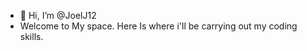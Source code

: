- 👋 Hi, I’m @JoelJ12
- Welcome to My space. Here Is where i'll be carrying out my coding skills.

<!---
JoelJ12/JoelJ12 is a ✨ special ✨ repository because its `README.md` (this file) appears on your GitHub profile.
You can click the Preview link to take a look at your changes.
--->
